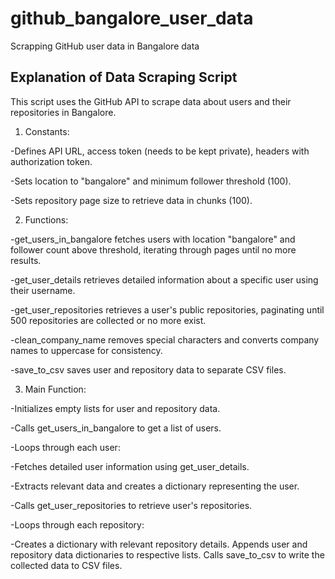 # github_bangalore_user_data
Scrapping GitHub user data in Bangalore data 

## Explanation of Data Scraping Script
This script uses the GitHub API to scrape data about users and their repositories in Bangalore.

1. Constants:

-Defines API URL, access token (needs to be kept private), headers with authorization token.

-Sets location to "bangalore" and minimum follower threshold (100).

-Sets repository page size to retrieve data in chunks (100).

2. Functions:

-get_users_in_bangalore fetches users with location "bangalore" and follower count above threshold, iterating through pages until no more results.

-get_user_details retrieves detailed information about a specific user using their username.

-get_user_repositories retrieves a user's public repositories, paginating until 500 repositories are collected or no more exist.

-clean_company_name removes special characters and converts company names to uppercase for consistency.

-save_to_csv saves user and repository data to separate CSV files.

3. Main Function:

-Initializes empty lists for user and repository data.

-Calls get_users_in_bangalore to get a list of users.

-Loops through each user:

-Fetches detailed user information using get_user_details.

-Extracts relevant data and creates a dictionary representing the user.

-Calls get_user_repositories to retrieve user's repositories.

-Loops through each repository:

-Creates a dictionary with relevant repository details.
Appends user and repository data dictionaries to respective lists.
Calls save_to_csv to write the collected data to CSV files.
